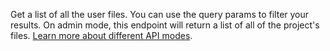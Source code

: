 Get a list of all the user files. You can use the query params to filter your results. On admin mode, this endpoint will return a list of all of the project's files. [Learn more about different API modes](/docs/admin).